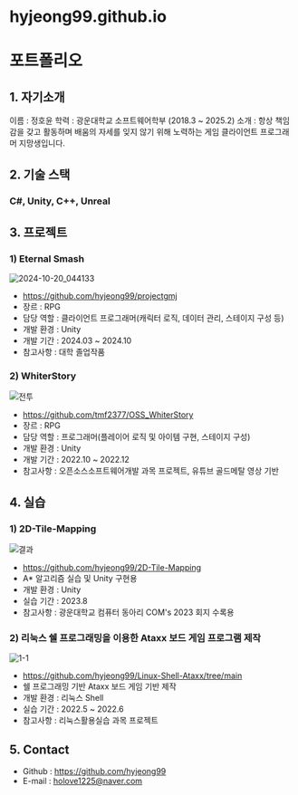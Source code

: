 # hyjeong99.github.io
# 포트폴리오
## 1. 자기소개
이름 : 정호윤
학력 : 광운대학교 소프트웨어학부 (2018.3 ~ 2025.2)
소개 : 항상 책임감을 갖고 활동하며 배움의 자세를 잊지 않기 위해 노력하는 게임 클라이언트 프로그래머 지망생입니다.

## 2. 기술 스택
### C#, Unity, C++, Unreal
## 3. 프로젝트
### 1) Eternal Smash
![2024-10-20_044133](https://github.com/user-attachments/assets/d008413d-633d-4d1c-bc0c-0225bc05bf4c)
- https://github.com/hyjeong99/projectgmj
- 장르 : RPG
- 담당 역할 : 클라이언트 프로그래머(캐릭터 로직, 데이터 관리, 스테이지 구성 등)
- 개발 환경 : Unity
- 개발 기간 : 2024.03 ~ 2024.10
- 참고사항 : 대학 졸업작품
### 2) WhiterStory
![전투](https://github.com/user-attachments/assets/8326aad7-82b6-46a0-a360-ccdc52a481da)
- https://github.com/tmf2377/OSS_WhiterStory
- 장르 : RPG
- 담당 역할 : 프로그래머(플레이어 로직 및 아이템 구현, 스테이지 구성)
- 개발 환경 : Unity
- 개발 기간 : 2022.10 ~ 2022.12
- 참고사항 : 오픈소스소프트웨어개발 과목 프로젝트, 유튜브 골드메탈 영상 기반
## 4. 실습
### 1) 2D-Tile-Mapping
![결과](https://github.com/user-attachments/assets/48458e5e-4393-4bcd-8ac8-1fdb9d7a77d0)
- https://github.com/hyjeong99/2D-Tile-Mapping
- A* 알고리즘 실습 및 Unity 구현용
- 개발 환경 : Unity
- 실습 기간 : 2023.8
- 참고사항 : 광운대학교 컴퓨터 동아리 COM's 2023 회지 수록용
### 2) 리눅스 쉘 프로그래밍을 이용한 Ataxx 보드 게임 프로그램 제작
![1-1](https://github.com/user-attachments/assets/193ae169-dce5-4603-8c5b-f5734898dd1c)
- https://github.com/hyjeong99/Linux-Shell-Ataxx/tree/main
- 쉘 프로그래밍 기반 Ataxx 보드 게임 기반 제작
- 개발 환경 : 리눅스 Shell
- 실습 기간 : 2022.5 ~ 2022.6
- 참고사항 : 리눅스활용실습 과목 프로젝트
## 5. Contact
- Github : https://github.com/hyjeong99
- E-mail : holove1225@naver.com
